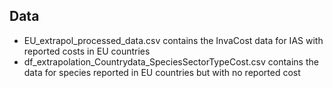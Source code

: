 ## Data

* EU_extrapol_processed_data.csv contains the InvaCost data for IAS with reported costs in EU countries
* df_extrapolation_Countrydata_SpeciesSectorTypeCost.csv contains the data for species reported in EU countries but with no reported cost

